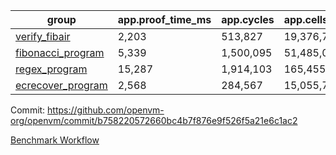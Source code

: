 | group | app.proof_time_ms | app.cycles | app.cells_used | leaf.proof_time_ms | leaf.cycles | leaf.cells_used |
| -- | -- | -- | -- | -- | -- | -- |
| [verify_fibair](https://github.com/openvm-org/openvm/blob/benchmark-results/benchmarks/verify_fibair-b758220572660bc4b7f876e9f526f5a21e6c1ac2.md) | 2,203 |  513,827 |  19,376,791 |- | - | - |
| [fibonacci_program](https://github.com/openvm-org/openvm/blob/benchmark-results/benchmarks/fibonacci-b758220572660bc4b7f876e9f526f5a21e6c1ac2.md) | 5,339 |  1,500,095 |  51,485,080 | 7,063 |  1,925,261 |  72,168,873 |
| [regex_program](https://github.com/openvm-org/openvm/blob/benchmark-results/benchmarks/regex-b758220572660bc4b7f876e9f526f5a21e6c1ac2.md) | 15,287 |  1,914,103 |  165,455,373 | 29,233 |  5,883,218 |  267,911,662 |
| [ecrecover_program](https://github.com/openvm-org/openvm/blob/benchmark-results/benchmarks/ecrecover-b758220572660bc4b7f876e9f526f5a21e6c1ac2.md) | 2,568 |  284,567 |  15,055,723 | 18,244 |  4,157,832 |  193,314,407 |


Commit: https://github.com/openvm-org/openvm/commit/b758220572660bc4b7f876e9f526f5a21e6c1ac2

[Benchmark Workflow](https://github.com/openvm-org/openvm/actions/runs/12980380456)
